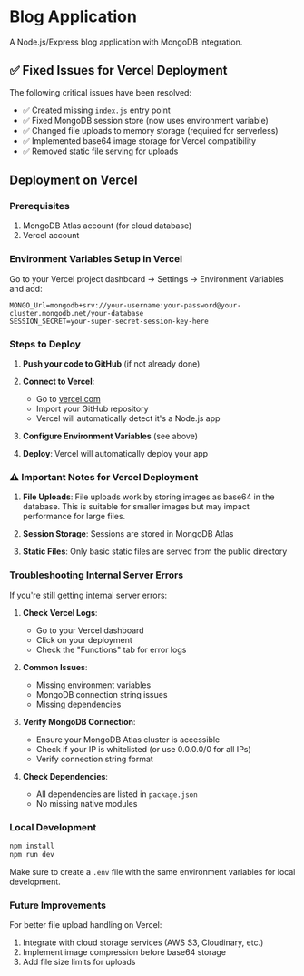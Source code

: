 # Blog Application

A Node.js/Express blog application with MongoDB integration.

## ✅ **Fixed Issues for Vercel Deployment**

The following critical issues have been resolved:
- ✅ Created missing `index.js` entry point
- ✅ Fixed MongoDB session store (now uses environment variable)
- ✅ Changed file uploads to memory storage (required for serverless)
- ✅ Implemented base64 image storage for Vercel compatibility
- ✅ Removed static file serving for uploads

## Deployment on Vercel

### Prerequisites
1. MongoDB Atlas account (for cloud database)
2. Vercel account

### Environment Variables Setup in Vercel

Go to your Vercel project dashboard → Settings → Environment Variables and add:

```
MONGO_Url=mongodb+srv://your-username:your-password@your-cluster.mongodb.net/your-database
SESSION_SECRET=your-super-secret-session-key-here
```

### Steps to Deploy

1. **Push your code to GitHub** (if not already done)
2. **Connect to Vercel**:
   - Go to [vercel.com](https://vercel.com)
   - Import your GitHub repository
   - Vercel will automatically detect it's a Node.js app

3. **Configure Environment Variables** (see above)

4. **Deploy**: Vercel will automatically deploy your app

### ⚠️ **Important Notes for Vercel Deployment**

1. **File Uploads**: File uploads work by storing images as base64 in the database. This is suitable for smaller images but may impact performance for large files.

2. **Session Storage**: Sessions are stored in MongoDB Atlas

3. **Static Files**: Only basic static files are served from the public directory

### Troubleshooting Internal Server Errors

If you're still getting internal server errors:

1. **Check Vercel Logs**:
   - Go to your Vercel dashboard
   - Click on your deployment
   - Check the "Functions" tab for error logs

2. **Common Issues**:
   - Missing environment variables
   - MongoDB connection string issues
   - Missing dependencies

3. **Verify MongoDB Connection**:
   - Ensure your MongoDB Atlas cluster is accessible
   - Check if your IP is whitelisted (or use 0.0.0.0/0 for all IPs)
   - Verify connection string format

4. **Check Dependencies**:
   - All dependencies are listed in `package.json`
   - No missing native modules

### Local Development

```bash
npm install
npm run dev
```

Make sure to create a `.env` file with the same environment variables for local development.

### Future Improvements

For better file upload handling on Vercel:
1. Integrate with cloud storage services (AWS S3, Cloudinary, etc.)
2. Implement image compression before base64 storage
3. Add file size limits for uploads
